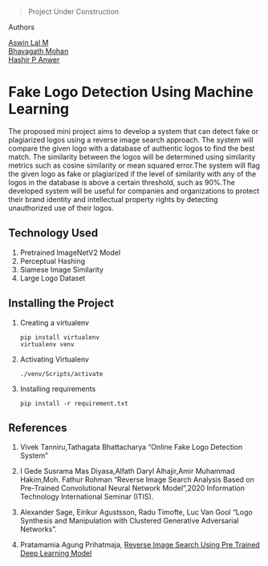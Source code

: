 > Project Under Construction

Authors

[Aswin Lal M]("www.linkedin.com/in/aswnss") <br>
[Bhavagath Mohan]("mailto:bhagavathmani2016@gmail.com") <br>
[Hashir P Anwer]("mailto:hashirpanwer@gmail.com")

# Fake Logo Detection Using Machine Learning

The proposed mini project aims to develop a system that can detect fake or plagiarized logos using a reverse image search approach. The system will compare the given logo with a database of authentic logos to find the best match. The similarity between the logos will be determined using similarity metrics such as cosine similarity or mean squared error.The system will flag the given logo as fake or plagiarized if the level of similarity with any of the logos in the database is above a certain threshold, such as 90%.The developed system will be useful for companies and organizations to protect their brand identity and intellectual property rights by detecting unauthorized use of their logos.

## Technology Used

1. Pretrained ImageNetV2 Model
2. Perceptual Hashing
3. Siamese Image Similarity
4. Large Logo Dataset

## Installing the Project

1. Creating a virtualenv
    ```
    pip install virtualenv
    virtualenv venv
    ```
2. Activating Virtualenv
    ```
    ./venv/Scripts/activate
    ```
3. Installing requirements
    ```
    pip install -r requirement.txt
    ```

## References

1.  Vivek Tanniru,Tathagata Bhattacharya “Online Fake Logo Detection System”
2.  I Gede Susrama Mas Diyasa,Alfath Daryl Alhajir,Amir Muhammad Hakim,Moh. Fathur Rohman “Reverse Image Search Analysis Based on
Pre-Trained Convolutional Neural Network Model”,2020 Information Technology International Seminar (ITIS).

3. Alexander Sage, Eirikur Agustsson, Radu Timofte, Luc Van Gool “Logo Synthesis and Manipulation with Clustered Generative Adversarial Networks”.
4. Pratamamia Agung Prihatmaja, [Reverse Image Search Using Pre Trained Deep Learning Model]("https://medium.com/swlh/reverse-image-search-using-pretrained-deep-learning-model-83f16ef4aec8")
